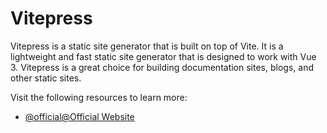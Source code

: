 # Vitepress

Vitepress is a static site generator that is built on top of Vite. It is a lightweight and fast static site generator that is designed to work with Vue 3. Vitepress is a great choice for building documentation sites, blogs, and other static sites.

Visit the following resources to learn more:

- [@official@Official Website](https://vitepress.dev/)
